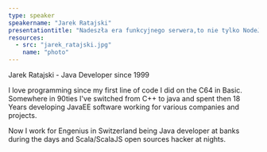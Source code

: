 ```yaml
---
type: speaker
speakername: "Jarek Ratajski"
presentationtitle: "Nadeszła era funkcyjnego serwera,to nie tylko NodeJS"
resources:
  - src: "jarek_ratajski.jpg"
    name: "photo"
---
```

Jarek Ratajski - Java Developer since 1999

I love programming since my first line of code I did on the C64 in Basic. Somewhere in 90ties I've switched from C++ to java and spent then 18 Years developing JavaEE software working for various companies and projects.

Now I work for Engenius in Switzerland being Java developer at banks during the days and Scala/ScalaJS open sources hacker at nights.
